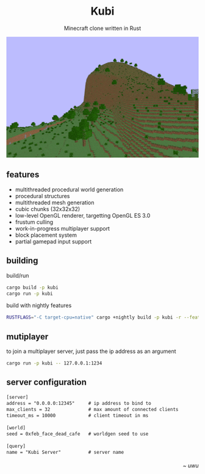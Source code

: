 <h1 align="center">Kubi</h1>
<p align="center">
  Minecraft clone written in Rust
</p>
<div align="center">
  <img src=".readme/game.gif" width="512">
</div>
<h2>features</h2>
<p>
  <ul>
    <li>multithreaded procedural world generation</li>
    <li>procedural structures</li>
    <li>multithreaded mesh generation</li>
    <li>cubic chunks (32x32x32)</li>
    <li>low-level OpenGL renderer, targetting OpenGL ES 3.0</li>
    <li>frustum culling</li>
    <li>work-in-progress multiplayer support</li>
    <li>block placement system</li>
    <li>partial gamepad input support</li>
  </ul>
</p>

<h2>building</h2>

build/run

```sh
cargo build -p kubi
cargo run -p kubi
```

build with nightly features

```sh
RUSTFLAGS="-C target-cpu=native" cargo +nightly build -p kubi -r --features nightly --
```

<h2>mutiplayer</h2>

to join a multiplayer server, just pass the ip address as an argument

```sh
cargo run -p kubi -- 127.0.0.1:1234
```

<h2>server configuration</h2>

```
[server]
address = "0.0.0.0:12345"     # ip address to bind to
max_clients = 32              # max amount of connected clients
timeout_ms = 10000            # client timeout in ms

[world]
seed = 0xfeb_face_dead_cafe   # worldgen seed to use

[query]
name = "Kubi Server"          # server name
```

<h6 align="right"><i>~ uwu</i></h6>
